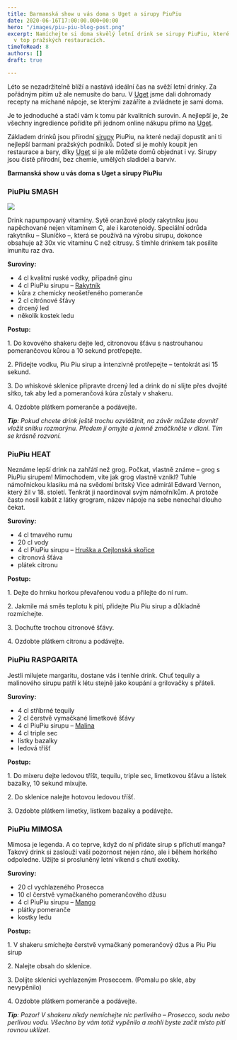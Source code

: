 ```yaml
---
title: Barmanská show u vás doma s Uget a sirupy PiuPiu
date: 2020-06-16T17:00:00.000+00:00
hero: "/images/piu-piu-blog-post.png"
excerpt: Namíchejte si doma skvělý letní drink se sirupy PiuPiu, které používají barmani
  v top pražských restauracích.
timeToRead: 8
authors: []
draft: true

---
```

Léto se nezadržitelně blíží a nastává ideální čas na svěží letní drinky. Za pořádným pitím už ale nemusíte do baru. V [Uget](https://shop.uget.cz/main "Uget") jsme dali dohromady recepty na míchané nápoje, se kterými zazáříte a zvládnete je sami doma.

Je to jednoduché a stačí vám k tomu pár kvalitních surovin. A nejlepší je, že všechny ingredience pořídíte při jednom online nákupu přímo na [Uget](https://shop.uget.cz/main "Uget").

Základem drinků jsou přírodní [sirupy](https://shop.uget.cz/products?categories=13&suppliers=12 "sirupy") PiuPiu, na které nedají dopustit ani ti nejlepší barmani pražských podniků. Doteď si je mohly koupit jen restaurace a bary, díky [Uget](https://shop.uget.cz/main "Uget") si je ale můžete domů objednat i vy. Sirupy jsou čistě přírodní, bez chemie, umělých sladidel a barviv.

**Barmanská show u vás doma s Uget a sirupy PiuPiu**

### PiuPiu SMASH

![](/images/uget_rakytnikovy_sirup_rakytnik.jpg)

Drink napumpovaný vitamíny. Sytě oranžové plody rakytníku jsou napěchované nejen vitamínem C, ale i karotenoidy. Speciální odrůda rakytníku – Sluníčko –, která se používá na výrobu sirupu, dokonce obsahuje až 30x víc vitamínu C než citrusy. S tímhle drinkem tak posílíte imunitu raz dva.

**Suroviny:**

* 4 cl kvalitní ruské vodky, případně ginu
* 4 cl PiuPiu sirupu – [Rakytník](https://shop.uget.cz/products/731-rakytnik-1-l "Rakytník")
* kůra z chemicky neošetřeného pomeranče
* 2 cl citrónové šťávy
* drcený led
* několik kostek ledu

**Postup:**

1\. Do kovového shakeru dejte led, citronovou šťávu s nastrouhanou pomerančovou kůrou a 10 sekund protřepejte.

2\. Přidejte vodku, Piu Piu sirup a intenzivně protřepejte – tentokrát asi 15 sekund.

3\. Do whiskové sklenice připravte drcený led a drink do ní slijte přes dvojité sítko, tak aby led a pomerančová kúra zůstaly v shakeru.

4\. Ozdobte plátkem pomeranče a podávejte.

**_Tip_**_: Pokud chcete drink ještě trochu ozvláštnit, na závěr můžete dovnitř vložit snítku rozmarýnu. Předem ji omyjte a jemně zmáčkněte v dlani. Tím se krásně rozvoní._

### PiuPiu HEAT

Neznáme lepší drink na zahřátí než grog. Počkat, vlastně známe – grog s PiuPiu sirupem! Mimochodem, víte jak grog vlastně vznikl? Tuhle námořnickou klasiku má na svědomí britský Vice admirál Edward Vernon, který žil v 18. století. Tenkrát ji naordinoval svým námořníkům. A protože často nosil kabát z látky grogram, název nápoje na sebe nenechal dlouho čekat.

**Suroviny:**

* 4 cl tmavého rumu
* 20 cl vody
* 4 cl PiuPiu sirupu – [Hruška a Cejlonská skořice](https://shop.uget.cz/products/732-hruska-s-cejlonskou-skorici-1-l "Piu Piu sirup Hruška")
* citronová šťáva
* plátek citronu

**Postup:**

1\. Dejte do hrnku horkou převařenou vodu a přilejte do ní rum.

2\. Jakmile má směs teplotu k pití, přidejte Piu Piu sirup a důkladně rozmíchejte.

3\. Dochuťte trochou citronové šťávy.

4\. Ozdobte plátkem citronu a podávejte.

### PiuPiu RASPGARITA

Jestli milujete margaritu, dostane vás i tenhle drink. Chuť tequily a malinového sirupu patří k létu stejně jako koupání a grilovačky s přáteli.

**Suroviny:**

* 4 cl stříbrné tequily
* 2 cl čerstvě vymačkané limetkové šťávy
* 4 cl PiuPiu sirupu – [Malina](https://shop.uget.cz/products/733-malina-1-l "Malina sirup")
* 4 cl triple sec
* lístky bazalky
* ledová tříšť

**Postup:**

1\. Do mixeru dejte ledovou tříšt, tequilu, triple sec, limetkovou šťávu a lístek bazalky, 10 sekund mixujte.

2\. Do sklenice nalejte hotovou ledovou tříšť.

3\. Ozdobte plátkem limetky, lístkem bazalky a podávejte.

### PiuPiu MIMOSA

Mimosa je legenda. A co teprve, když do ní přidáte sirup s příchutí manga? Takový drink si zaslouží vaši pozornost nejen ráno, ale i během horkého odpoledne. Užijte si prosluněný letní víkend s chutí exotiky.

**Suroviny:**

* 20 cl vychlazeného Prosecca
* 10 cl čerstvě vymačkaného pomerančového džusu
* 4 cl PiuPiu sirupu – [Mango](https://shop.uget.cz/products/734-mango-maracuja-1-l "Mango sirup")
* plátky pomeranče
* kostky ledu

**Postup:**

1\. V shakeru smíchejte čerstvě vymačkaný pomerančový džus a Piu Piu sirup

2\. Nalejte obsah do sklenice.

3\. Dolijte sklenici vychlazeným Proseccem. (Pomalu po skle, aby nevypěnilo)

4\. Ozdobte plátkem pomeranče a podávejte.

**_Tip_**_: Pozor! V shakeru nikdy nemíchejte nic perlivého – Prosecco, sodu nebo perlivou vodu. Všechno by vám totiž vypěnilo a mohli byste začít místo pití rovnou uklízet._